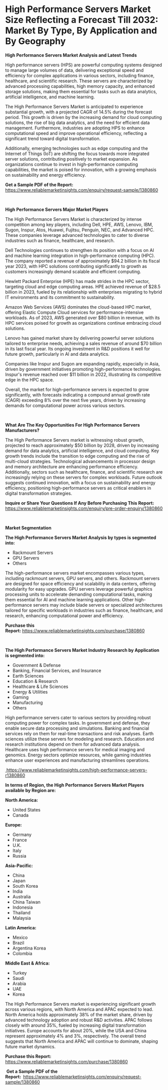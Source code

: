 <p><h1>High Performance Servers Market Size Reflecting a Forecast Till 2032: Market By Type, By Application and By Geography</h1></p><p><strong>High Performance Servers Market Analysis and Latest Trends</strong></p>
<p><p>High performance servers (HPS) are powerful computing systems designed to manage large volumes of data, delivering exceptional speed and efficiency for complex applications in various sectors, including finance, healthcare, and scientific research. These servers are characterized by advanced processing capabilities, high memory capacity, and enhanced storage solutions, making them essential for tasks such as data analytics, artificial intelligence, and machine learning.</p><p>The High Performance Servers Market is anticipated to experience substantial growth, with a projected CAGR of 14.5% during the forecast period. This growth is driven by the increasing demand for cloud computing solutions, the rise of big data analytics, and the need for efficient data management. Furthermore, industries are adopting HPS to enhance computational speed and improve operational efficiency, reflecting a significant trend toward digital transformation.</p><p>Additionally, emerging technologies such as edge computing and the Internet of Things (IoT) are shifting the focus towards more integrated server solutions, contributing positively to market expansion. As organizations continue to invest in high-performance computing capabilities, the market is poised for innovation, with a growing emphasis on sustainability and energy efficiency.</p></p>
<p><strong>Get a Sample PDF of the Report:&nbsp;</strong> <a href="https://www.reliablemarketinsights.com/enquiry/request-sample/1380860?utm_campaign=2183&utm_medium=2&utm_source=Github&utm_content=ia&utm_term=15042025&utm_id=high-performance-servers">https://www.reliablemarketinsights.com/enquiry/request-sample/1380860</a></p>
<p>&nbsp;</p>
<p><strong>High Performance Servers Major Market Players</strong></p>
<p><p>The High Performance Servers Market is characterized by intense competition among key players, including Dell, HPE, AWS, Lenovo, IBM, Sugon, Inspur, Atos, Huawei, Fujitsu, Penguin, NEC, and Advanced HPC. These companies leverage advanced technologies to cater to diverse industries such as finance, healthcare, and research.</p><p>Dell Technologies continues to strengthen its position with a focus on AI and machine learning integration in high-performance computing (HPC). The company reported a revenue of approximately $94.2 billion in its fiscal year 2023, with HPC solutions contributing significantly to growth as customers increasingly demand scalable and efficient computing.</p><p>Hewlett Packard Enterprise (HPE) has made strides in the HPC sector, targeting cloud and edge computing areas. HPE achieved revenue of $28.5 billion in 2023, fueled by its relationship with enterprises migrating to hybrid IT environments and its commitment to sustainability.</p><p>Amazon Web Services (AWS) dominates the cloud-based HPC market, offering Elastic Compute Cloud services for performance-intensive workloads. As of 2023, AWS generated over $80 billion in revenue, with its HPC services poised for growth as organizations continue embracing cloud solutions.</p><p>Lenovo has gained market share by delivering powerful server solutions tailored to enterprise needs, achieving a sales revenue of around $70 billion in its last fiscal year. Its ongoing investment in R&D positions it well for future growth, particularly in AI and data analytics.</p><p>Companies like Inspur and Sugon are expanding rapidly, especially in Asia, driven by government initiatives promoting high-performance technologies. Inspur's revenue reached over $11 billion in 2022, illustrating its competitive edge in the HPC space.</p><p>Overall, the market for high-performance servers is expected to grow significantly, with forecasts indicating a compound annual growth rate (CAGR) exceeding 8% over the next five years, driven by increasing demands for computational power across various sectors.</p></p>
<p>&nbsp;</p>
<p><strong>What Are The Key Opportunities For High Performance Servers Manufacturers?</strong></p>
<p><p>The High Performance Servers market is witnessing robust growth, projected to reach approximately $50 billion by 2028, driven by increasing demand for data analytics, artificial intelligence, and cloud computing. Key growth trends include the transition to edge computing and the rise of multi-cloud strategies. Technological advancements in processor design and memory architecture are enhancing performance efficiency. Additionally, sectors such as healthcare, finance, and scientific research are increasingly relying on these servers for complex workloads. Future outlook suggests continued innovation, with a focus on sustainability and energy efficiency, positioning high-performance servers as critical enablers in digital transformation strategies.</p></p>
<p><strong>Inquire or Share Your Questions If Any Before Purchasing This Report:</strong> <a href="https://www.reliablemarketinsights.com/enquiry/pre-order-enquiry/1380860?utm_campaign=2183&utm_medium=2&utm_source=Github&utm_content=ia&utm_term=15042025&utm_id=high-performance-servers">https://www.reliablemarketinsights.com/enquiry/pre-order-enquiry/1380860</a></p>
<p>&nbsp;</p>
<p><strong>Market Segmentation</strong></p>
<p><strong>The High Performance Servers Market Analysis by types is segmented into:</strong></p>
<p><ul><li>Rackmount Servers</li><li>GPU Servers</li><li>Others</li></ul></p>
<p><p>The high-performance servers market encompasses various types, including rackmount servers, GPU servers, and others. Rackmount servers are designed for space efficiency and scalability in data centers, offering modularity for easy upgrades. GPU servers leverage powerful graphics processing units to accelerate demanding computational tasks, making them essential for AI and machine learning applications. Other high-performance servers may include blade servers or specialized architectures tailored for specific workloads in industries such as finance, healthcare, and research, enhancing computational power and efficiency.</p></p>
<p><strong>Purchase this Report:&nbsp;</strong><a href="https://www.reliablemarketinsights.com/purchase/1380860?utm_campaign=2183&utm_medium=2&utm_source=Github&utm_content=ia&utm_term=15042025&utm_id=high-performance-servers">https://www.reliablemarketinsights.com/purchase/1380860</a></p>
<p>&nbsp;</p>
<p><strong>The High Performance Servers Market Industry Research by Application is segmented into:</strong></p>
<p><ul><li>Government & Defense</li><li>Banking, Financial Services, and Insurance</li><li>Earth Sciences</li><li>Education & Research</li><li>Healthcare & Life Sciences</li><li>Energy & Utilities</li><li>Gaming</li><li>Manufacturing</li><li>Others</li></ul></p>
<p><p>High performance servers cater to various sectors by providing robust computing power for complex tasks. In government and defense, they enable secure data processing and simulations. Banking and financial services rely on them for real-time transactions and risk analyses. Earth sciences utilize these servers for modeling and research. Education and research institutions depend on them for advanced data analysis. Healthcare uses high performance servers for medical imaging and genomics. Energy sectors optimize resources, while gaming industries enhance user experiences and manufacturing streamlines operations.</p></p>
<p><a href="https://www.reliablemarketinsights.com/high-performance-servers-r1380860?utm_campaign=2183&utm_medium=2&utm_source=Github&utm_content=ia&utm_term=15042025&utm_id=high-performance-servers">&nbsp;https://www.reliablemarketinsights.com/high-performance-servers-r1380860</a></p>
<p><strong>In terms of Region, the High Performance Servers Market Players available by Region are:</strong></p>
<p>
    <p> <strong> North America: </strong>
        <ul>
            <li>United States</li>
            <li>Canada</li>
        </ul>
        </p> 
    <p> <strong> Europe: </strong>
        <ul>
            <li>Germany</li>
            <li>France</li>
            <li>U.K.</li>
            <li>Italy</li>
            <li>Russia</li>
        </ul>
        </p> 
    <p> <strong> Asia-Pacific: </strong>
        <ul>
            <li>China</li>
            <li>Japan</li>
            <li>South Korea</li>
            <li>India</li>
            <li>Australia</li>
            <li>China Taiwan</li>
            <li>Indonesia</li>
            <li>Thailand</li>
            <li>Malaysia</li>
        </ul>
        </p> 
    <p> <strong> Latin America: </strong>
        <ul>
            <li>Mexico</li>
            <li>Brazil</li>
            <li>Argentina Korea</li>
            <li>Colombia</li>
        </ul>
        </p> 
    <p> <strong> Middle East & Africa: </strong>
        <ul>
            <li>Turkey</li>
            <li>Saudi</li>
            <li>Arabia</li>
            <li>UAE</li>
            <li>Korea</li>
        </ul>
    </p>
    </p>
<p><p>The High Performance Servers market is experiencing significant growth across various regions, with North America and APAC expected to lead. North America holds approximately 38% of the market share, driven by advanced technology adoption and robust R&D activities. APAC follows closely with around 35%, fueled by increasing digital transformation initiatives. Europe accounts for about 20%, while the USA and China represent approximately 4% and 3%, respectively. The overall trend suggests that North America and APAC will continue to dominate, shaping future market dynamics.</p></p>
<p><strong>Purchase this Report: </strong><a href="https://www.reliablemarketinsights.com/purchase/1380860?utm_campaign=2183&utm_medium=2&utm_source=Github&utm_content=ia&utm_term=15042025&utm_id=high-performance-servers">https://www.reliablemarketinsights.com/purchase/1380860</a></p>
<p>&nbsp;<strong>Get a Sample PDF of the Report:&nbsp;&nbsp;</strong><a href="https://www.reliablemarketinsights.com/enquiry/request-sample/1380860?utm_campaign=2183&utm_medium=2&utm_source=Github&utm_content=ia&utm_term=15042025&utm_id=high-performance-servers">https://www.reliablemarketinsights.com/enquiry/request-sample/1380860</a></p>
<p><strong></strong></p>
<p><p></p><p></p><p></p></p>